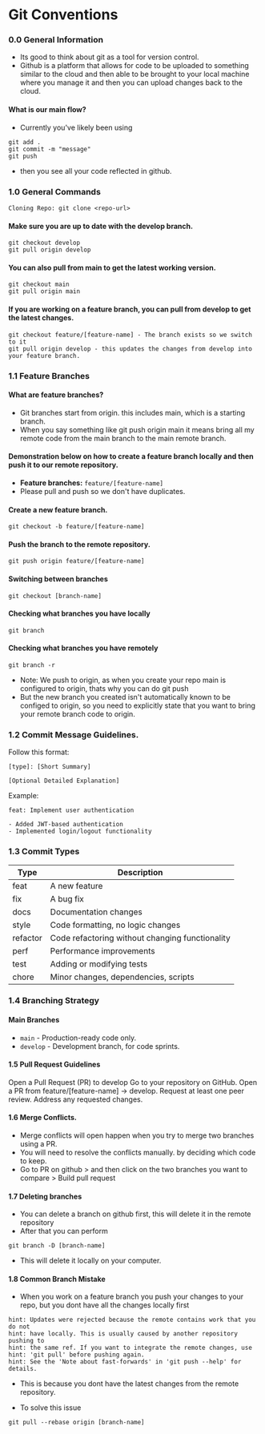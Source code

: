 # Git Conventions

### 0.0 General Information

- Its good to think about git as a tool for version control.
- Github is a platform that allows for code to be uploaded to something similar to the cloud and then able to be brought to your local machine where you manage it and then you can upload changes back to the cloud.

#### What is our main flow?

- Currently you've likely been using

```
git add .
git commit -m "message"
git push
```
- then you see all your code reflected in github. 

### 1.0 General Commands

```
Cloning Repo: git clone <repo-url>
```

#### Make sure you are up to date with the develop branch.

```
git checkout develop
git pull origin develop
```

#### You can also pull from main to get the latest working version. 

```
git checkout main
git pull origin main
```

#### If you are working on a feature branch, you can pull from develop to get the latest changes.

```
git checkout feature/[feature-name] - The branch exists so we switch to it 
git pull origin develop - this updates the changes from develop into your feature branch.
```

### 1.1 Feature Branches

#### What are feature branches?
- Git branches start from origin. this includes main, which is a starting branch.
- When you say something like git push origin main it means bring all my remote code from the main branch to the main remote branch.

#### Demonstration below on how to create a feature branch locally and then push it to our remote repository. 

- **Feature branches:** `feature/[feature-name]`
- Please pull and push so we don't have duplicates.

#### Create a new feature branch.
```
git checkout -b feature/[feature-name]
```
#### Push the branch to the remote repository.
```
git push origin feature/[feature-name]
```

#### Switching between branches

```
git checkout [branch-name]
```

#### Checking what branches you have locally

```
git branch
```

#### Checking what branches you have remotely

```
git branch -r
```

- Note: We push to origin, as when you create your repo main is configured to origin, thats why you can do git push
- But the new branch you created isn't automatically known to be configed to origin, so you need to explicitly state that you want to bring your remote branch code to origin.

### 1.2 Commit Message Guidelines.

Follow this format:
```
[type]: [Short Summary]

[Optional Detailed Explanation]
```
Example:
```
feat: Implement user authentication

- Added JWT-based authentication
- Implemented login/logout functionality
```

### 1.3 Commit Types

| Type      | Description |
|-----------|------------|
| feat      | A new feature |
| fix       | A bug fix |
| docs      | Documentation changes |
| style     | Code formatting, no logic changes |
| refactor  | Code refactoring without changing functionality |
| perf      | Performance improvements |
| test      | Adding or modifying tests |
| chore     | Minor changes, dependencies, scripts |

### 1.4 Branching Strategy

#### Main Branches
- `main` - Production-ready code only.
- `develop` - Development branch, for code sprints. 

#### 1.5 Pull Request Guidelines

Open a Pull Request (PR) to develop
Go to your repository on GitHub.
Open a PR from feature/[feature-name] → develop.
Request at least one peer review.
Address any requested changes.

#### 1.6 Merge Conflicts.
- Merge conflicts will open happen when you try to merge two branches using a PR.
- You will need to resolve the conflicts manually. by deciding which code to keep.
- Go to PR on github > and then click on the two branches you want to compare > Build pull request

#### 1.7 Deleting branches 
- You can delete a branch on github first, this will delete it in the remote repository
- After that you can perform 
```
git branch -D [branch-name] 
```
- This will delete it locally on your computer. 

#### 1.8 Common Branch Mistake
- When you work on a feature branch you push your changes to your repo, but you dont have all the changes locally first
```
hint: Updates were rejected because the remote contains work that you do not
hint: have locally. This is usually caused by another repository pushing to
hint: the same ref. If you want to integrate the remote changes, use
hint: 'git pull' before pushing again.
hint: See the 'Note about fast-forwards' in 'git push --help' for details.
```

- This is because you dont have the latest changes from the remote repository.

- To solve this issue 
```
git pull --rebase origin [branch-name]
```